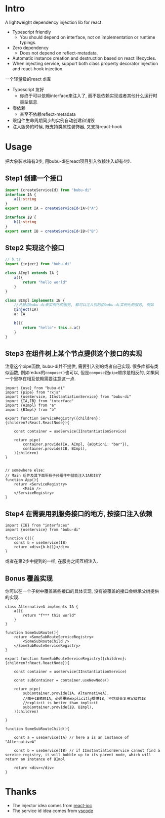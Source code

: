 
# Intro

A lightweight dependency injection lib for react.
- Typescript friendly 
    - You should depend on interface, not on implementation or runtime typings.
- Zero dependency 
    - Does not depend on reflect-metadata.
- Automatic instance creation and destruction based on react lifecycles.
- When injecting service, support both class property decorator injection and react-hook injection.

一个轻量级的react di库
- Typescript 友好
    - 你终于可以依赖interface来注入了, 而不是依赖实现或者其他什么运行时类型信息.
- 零依赖 
    - 甚至不依赖reflect-metadata
- 跟组件生命周期同步的实例自动创建和销毁
- 注入服务的时候, 既支持类属性装饰器, 又支持react-hook

# Usage

把大象装冰箱有3步, 用bubu-di在react项目引入依赖注入却有4步.

## Step1 创建一个接口

```ts
import {createServiceId} from "bubu-di"
interface IA {
    a():string
}
export const IA = createServiceId<IA>("A")

interface IB {
    b():string
}
export const IB = createServiceId<IB>("B")

```

## Step2 实现这个接口

```ts
// b.ts
import {inject} from "bubu-di"

class AImpl extends IA {
    a(){
        return "hello world"
    }
}

class BImpl implements IB {
    //凡是由bubu-di来实例化的服务, 都可以注入别的由bubu-di实例化的服务, 例如
    @inject(IA)
    a: IA

    b(){
        return "hello"+ this.a.a()
    }
}
```

## Step3 在组件树上某个节点提供这个接口的实现

注意这个pipe函数, bubu-di并不提供, 需要引入别的或者自己实现. 很多库都有类似函数, 例如redux的`compose()`也可以, 但是`compose`跟`pipe`顺序是相反的, 如果同一个里存在相互依赖需要注意这一点.

```tsx
import {use} from "bubu-di"
import {pipe} from "rxjs"
import {useService, IInstantiationService} from "bubu-di"
import {IA,IB} from "interface"
import {AImpl} from "a"
import {BImpl} from "b"

export function ServiceRegistry({children}:{children?:React.ReactNode}){

    const container = useService(IInstantiationService)

    return pipe(
        container.provide(IA, AImpl, {aOption1: "bar"}),
        container.provide(IB, BImpl),
    )(children)
}


// somewhere else:
// Main 组件及其下面所有子孙组件中就能注入IA和IB了
function App(){
    return <ServiceRegistry>
        <Main />
    </ServiceRegistry>
}
```

## Step4 在需要用到服务接口的地方, 按接口注入依赖

```tsx
import {IB} from "interfaces"
import {useService} from "bubu-di"

function C(){
    const b = useService(IB)
    return <div>{b.b()}</div>
}
```

或者在第2步中提到的一样, 在服务之间互相注入.

## Bonus 覆盖实现

你可以在一个子树中覆盖某些接口的具体实现, 没有被覆盖的接口会继承父树提供的实现.

```tsx
class AlternativeA implments IA {
    a(){
        return "f*** this world"
    }
}

function SomeSubRoute(){
    return <SomeSubRouteServiceRegistry>
        <SomeSubRouteChild />
    </SomeSubRouteServiceRegistry>
}

export function SomeSubRouteServiceRegistry({children}:{children?:React.ReactNode}){

    const container = useService(IInstantiationService)

    const subContainer = container.useNewNode()

    return pipe(
        subContainer.provide(IA, AlternativeA),
        //由于IB依赖IA, 必须重新explicitly提供IB, 不然就会复用父级的IB
        //explicit is better than implicit
        subContainer.provide(IB, BImpl),
    )(children)

}

function SomeSubRouteChild(){

    const a = useService(IA) // here a is an instance of "AlternativeA"

    const b = useService(IB) // if IInstantiationService cannot find a service registry, it will bubble up to its parent node, which will return an instance of BImpl

    return <div></div>
}
```

# Thanks

- The injector idea comes from [react-ioc](https://github.com/gnaeus/react-ioc)
- The service id idea comes from [vscode](https://github.com/Microsoft/vscode)